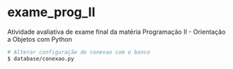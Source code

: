 # exame_prog_II
Atividade avaliativa de exame final da matéria Programação II - Orientação a Objetos com Python

```bash
# Alterar configuração de conexao com o banco
$ database/conexao.py

```
